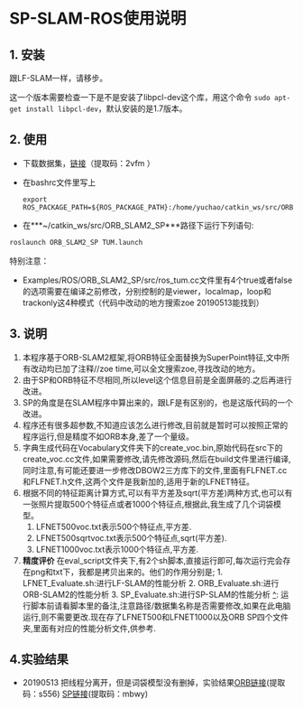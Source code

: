 # SP-SLAM-ROS使用说明

## 1. 安装

跟LF-SLAM一样，请移步。

这一个版本需要检查一下是不是安装了libpcl-dev这个库，用这个命令 `sudo apt-get install libpcl-dev`，默认安装的是1.7版本。

## 2. 使用

- 下载数据集，[链接](链接：https://pan.baidu.com/s/1TIuS7voxUUHdXP6Jv8X8jA 
  )（提取码：2vfm ）

- 在bashrc文件里写上

  ```Shell
  export ROS_PACKAGE_PATH=${ROS_PACKAGE_PATH}:/home/yuchao/catkin_ws/src/ORB_SLAM2_SP/Examples/ROS/ORB_SLAM2_SP
  ```

  

- 在***~/catkin_ws/src/ORB_SLAM2_SP***路径下运行下列语句:

[^]: 注意:运行前要先运行SP,将特征提前提取完毕(这一步已经做完,暂时不需要再运行),存储在/home/zoe/data/rgbd_dataset_freiburg1_room/SP文件里,如果改动了SP-SLAM的代码,先在build下进行编译.

```bash
roslaunch ORB_SLAM2_SP TUM.launch
```

特别注意：

- Examples/ROS/ORB_SLAM2_SP/src/ros_tum.cc文件里有4个true或者false的选项需要在编译之前修改，分别控制的是viewer，localmap，loop和trackonly这4种模式（代码中改动的地方搜索zoe 20190513能找到）

## 3. 说明

1. 本程序基于ORB-SLAM2框架,将ORB特征全面替换为SuperPoint特征,文中所有改动均已加了注释//zoe time,可以全文搜索zoe,寻找改动的地方。
2. 由于SP和ORB特征不尽相同,所以level这个信息目前是全面屏蔽的.之后再进行改进。
3. SP的角度是在SLAM程序中算出来的，跟LF是有区别的，也是这版代码的一个改进。
4. 程序还有很多超参数,不知道应该怎么进行修改,目前就是暂时可以按照正常的程序运行,但是精度不如ORB本身,差了一个量级。
5. 字典生成代码在Vocabulary文件夹下的create_voc.bin,原始代码在src下的create_voc.cc文件,如果需要修改,请先修改源码,然后在build文件里进行编译,同时注意,有可能还要进一步修改DBOW2三方库下的文件,里面有FLFNET.cc和FLFNET.h文件,这两个文件是我新加的,适用于新的LFNET特征。
6. 根据不同的特征距离计算方式,可以有平方差及sqrt(平方差)两种方式,也可以有一张照片提取500个特征点或者1000个特征点,根据此,我生成了几个词袋模型。
      1. LFNET500voc.txt表示500个特征点,平方差.
      2. LFNET500sqrtvoc.txt表示500个特征点,sqrt(平方差).
      3. LFNET1000voc.txt表示1000个特征点,平方差.
7. **精度评价**
   在eval_script文件夹下,有2个sh脚本,直接运行即可,每次运行完会存在png和txt下，我都是拷贝出来的。他们的作用分别是;
       1. LFNET_Evaluate.sh:进行LF-SLAM的性能分析
           2. ORB_Evaluate.sh:进行ORB-SLAM2的性能分析
           3. SP_Evaluate.sh:进行SP-SLAM的性能分析
[^]: 运行脚本前请看脚本里的备注,注意路径/数据集名称是否需要修改,如果在此电脑运行,则不需要更改.
​	现在存了LFNET500和LFNET1000以及ORB SP四个文件夹,里面有对应的性能分析文件,供参考.

## 4.实验结果

- 20190513 把线程分离开，但是词袋模型没有删掉，实验结果[ORB链接](https://pan.baidu.com/s/1aWpuZQJuJV48nLr0-Jrx3g)(提取码：s556)    [SP链接](https://pan.baidu.com/s/1VkUAtfK-Mgn7d-30dLA6UQ)(提取码：mbwy)